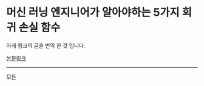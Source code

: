 # 머신 러닝 엔지니어가 알아야하는 5가지 회귀 손실 함수 

아래 링크의 글을 번역 한 것 입니다. 

[본문링크](https://heartbeat.fritz.ai/5-regression-loss-functions-all-machine-learners-should-know-4fb140e9d4b0)

------------

모든 